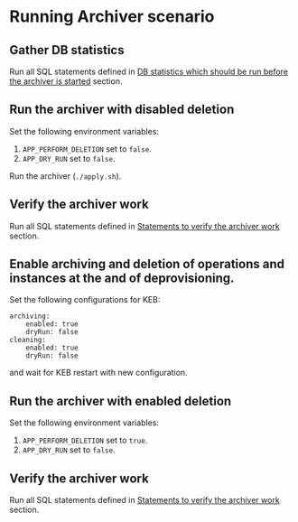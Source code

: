 # Running Archiver scenario

## Gather DB statistics

Run all SQL statements defined in [DB statistics which should be run before the archiver is started](db_scripts.md#db-statistics-which-should-be-run-before-the-archiver-is-started) section.

## Run the archiver with disabled deletion

Set the following environment variables:
1. `APP_PERFORM_DELETION` set to `false`.
2. `APP_DRY_RUN`  set to `false`.

Run the archiver (`./apply.sh`).

## Verify the archiver work

Run all SQL statements defined in [Statements to verify the archiver work](db_scripts.md#statements-to-verify-the-archiver-work) section.

## Enable archiving and deletion of operations and instances at the and of deprovisioning.

Set the following configurations for KEB:
```
archiving:
    enabled: true
    dryRun: false
cleaning:
    enabled: true
    dryRun: false
```

and wait for KEB restart with new configuration.

## Run the archiver with enabled deletion

Set the following environment variables:
1. `APP_PERFORM_DELETION` set to `true`.
2. `APP_DRY_RUN`  set to `false`.

## Verify the archiver work

Run all SQL statements defined in [Statements to verify the archiver work](db_scripts.md#statements-to-verify-the-archiver-work) section.